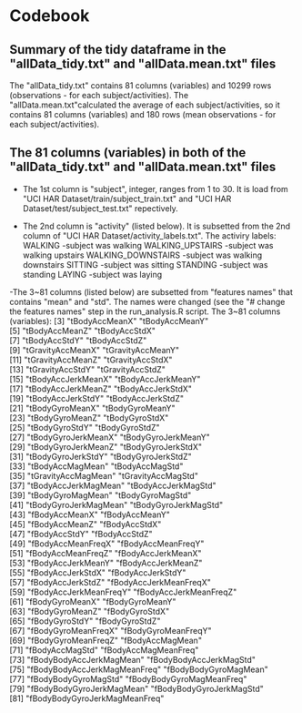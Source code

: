 # Codebook 

## Summary of the tidy dataframe in the "allData_tidy.txt" and "allData.mean.txt" files
The "allData_tidy.txt" contains 81 columns (variables) and 10299 rows (observations - for each subject/activities).
The "allData.mean.txt"calculated the average of each subject/activities, so it contains 81 columns (variables) and 180 rows (mean observations - for each subject/activities).

## The 81 columns (variables) in both of the "allData_tidy.txt" and "allData.mean.txt" files
- The 1st column is "subject", integer, ranges from 1 to 30. 
  It is load from "UCI HAR Dataset/train/subject_train.txt" and "UCI HAR Dataset/test/subject_test.txt" repectively.
  
- The 2nd column is "activity" (listed below). 
  It is subsetted from the 2nd column of "UCI HAR Dataset/activity_labels.txt". 
 The activiry labels:
       WALKING -subject was walking
       WALKING_UPSTAIRS -subject was walking upstairs
       WALKING_DOWNSTAIRS -subject was walking downstairs
       SITTING -subject was sitting
       STANDING -subject was standing
       LAYING -subject was laying
       
-The 3~81 columns (listed below) are subsetted from "features names" that contains "mean" and "std". The names were changed (see the "# change the features names" step in the run_analysis.R script.
 The 3~81 columns (variables):
       [3] "tBodyAccMeanX"                "tBodyAccMeanY"               
       [5] "tBodyAccMeanZ"                "tBodyAccStdX"                
       [7] "tBodyAccStdY"                 "tBodyAccStdZ"                
       [9] "tGravityAccMeanX"             "tGravityAccMeanY"            
      [11] "tGravityAccMeanZ"             "tGravityAccStdX"             
      [13] "tGravityAccStdY"              "tGravityAccStdZ"             
      [15] "tBodyAccJerkMeanX"            "tBodyAccJerkMeanY"           
      [17] "tBodyAccJerkMeanZ"            "tBodyAccJerkStdX"            
      [19] "tBodyAccJerkStdY"             "tBodyAccJerkStdZ"            
      [21] "tBodyGyroMeanX"               "tBodyGyroMeanY"              
      [23] "tBodyGyroMeanZ"               "tBodyGyroStdX"               
      [25] "tBodyGyroStdY"                "tBodyGyroStdZ"               
      [27] "tBodyGyroJerkMeanX"           "tBodyGyroJerkMeanY"          
      [29] "tBodyGyroJerkMeanZ"           "tBodyGyroJerkStdX"           
      [31] "tBodyGyroJerkStdY"            "tBodyGyroJerkStdZ"           
      [33] "tBodyAccMagMean"              "tBodyAccMagStd"              
      [35] "tGravityAccMagMean"           "tGravityAccMagStd"           
      [37] "tBodyAccJerkMagMean"          "tBodyAccJerkMagStd"          
      [39] "tBodyGyroMagMean"             "tBodyGyroMagStd"             
      [41] "tBodyGyroJerkMagMean"         "tBodyGyroJerkMagStd"         
      [43] "fBodyAccMeanX"                "fBodyAccMeanY"               
      [45] "fBodyAccMeanZ"                "fBodyAccStdX"                
      [47] "fBodyAccStdY"                 "fBodyAccStdZ"                
      [49] "fBodyAccMeanFreqX"            "fBodyAccMeanFreqY"           
      [51] "fBodyAccMeanFreqZ"            "fBodyAccJerkMeanX"           
      [53] "fBodyAccJerkMeanY"            "fBodyAccJerkMeanZ"           
      [55] "fBodyAccJerkStdX"             "fBodyAccJerkStdY"            
      [57] "fBodyAccJerkStdZ"             "fBodyAccJerkMeanFreqX"       
      [59] "fBodyAccJerkMeanFreqY"        "fBodyAccJerkMeanFreqZ"       
      [61] "fBodyGyroMeanX"               "fBodyGyroMeanY"              
      [63] "fBodyGyroMeanZ"               "fBodyGyroStdX"               
      [65] "fBodyGyroStdY"                "fBodyGyroStdZ"               
      [67] "fBodyGyroMeanFreqX"           "fBodyGyroMeanFreqY"          
      [69] "fBodyGyroMeanFreqZ"           "fBodyAccMagMean"             
      [71] "fBodyAccMagStd"               "fBodyAccMagMeanFreq"         
      [73] "fBodyBodyAccJerkMagMean"      "fBodyBodyAccJerkMagStd"      
      [75] "fBodyBodyAccJerkMagMeanFreq"  "fBodyBodyGyroMagMean"        
      [77] "fBodyBodyGyroMagStd"          "fBodyBodyGyroMagMeanFreq"    
      [79] "fBodyBodyGyroJerkMagMean"     "fBodyBodyGyroJerkMagStd"     
      [81] "fBodyBodyGyroJerkMagMeanFreq"
